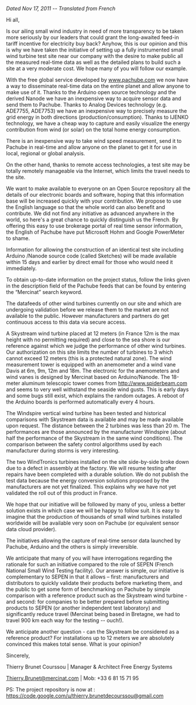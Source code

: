 _Dated Nov 17, 2011 -- Translated from French_


Hi all,

Is our ailing small wind industry in need of more transparency to be taken more seriously by our leaders that could grant the long-awaited feed-in tariff incentive for electricity buy back? Anyhow, this is our opinion and this is why we have taken the initiative of setting up a fully instrumented small wind turbine test site near our company with the desire to make public all the measured real-time data as well as the detailed plans to build such a site at a very moderate cost. We hope many of you will follow our example.

With the free global service developed by www.pachube.com we now have a way to disseminate real-time data on the entire planet and allow anyone to make use of it. Thanks to the Arduino open source technology and the derived Nanode we have an inexpensive way to acquire sensor data and send them to Pachube. Thanks to Analog Devices technology (e.g. ADE7755, ADE7753) we have an inexpensive way to precisely measure the grid energy in both directions (production/consumption). Thanks to IJENKO technology, we have a cheap way to capture and easily visualize the energy contribution from wind (or solar) on the total home energy consumption.

There is an inexpensive way to take wind speed measurement, send it to Pachube in real-time and allow anyone on the planet to get it for use in local, regional or global analysis.

On the other hand, thanks to remote access technologies, a test site may be totally remotely manageable via the Internet, which limits the travel needs to the site.

We want to make available to everyone on an Open Source repository all the details of our electronic boards and software, hoping that this information base will be increased quickly with your contribution. We propose to use the English language so that the whole world can also benefit and contribute. We did not find any initiative as advanced anywhere in the world, so here's a great chance to quickly distinguish us the French. By offering this easy to use brokerage portal of real time sensor information, the English of Pachube have put Microsoft Hohm and Google PowerMeter to shame.

Information for allowing the construction of an identical test site including Arduino /Nanode source code (called Sketches) will be made available within 15 days and earlier by direct email for those who would need it immediately.

To obtain up-to-date information on the project status, follow the links given in the description field of the Pachube feeds that can be found by entering the “Mercinat” search keyword.

The datafeeds of other wind turbines currently on our site and which are undergoing validation before we release them to the market are not available to the public. However manufacturers and partners do get continuous access to this data via secure access.

A Skystream wind turbine placed at 12 meters (in France 12m is the max height with no permitting required) and close to the sea shore is our reference against which we judge the performance of other wind turbines. Our authorization on this site limits the number of turbines to 3 which cannot exceed 12 meters (this is a protected natural zone). The wind measurement tower is equipped with an anemometer and a wind vane Davis at 6m, 9m, 12m and 18m. The electronic for the anemometers and wind vanes is designed by Mercinat based on Arduino/Nanode. The 18-meter aluminum telescopic tower comes from http://www.spiderbeam.com and seems to very well withstand the seaside wind gusts. This is early days and some bugs still exist, which explains the random outages. A reboot of the Arduino boards is performed automatically every 4 hours.

The Windspire vertical wind turbine has been tested and historical comparisons with Skystream data is available and may be made available upon request. The distance between the 2 turbines was less than 20 m. The performances are those announced by the manufacturer Windspire (about half the performance of the Skystream in the same wind conditions). The comparison between the safety control algorithms used by each manufacturer during storms is very interesting.

The two WindTronics turbines installed on the site side-by-side broke down due to a defect in assembly at the factory. We will resume testing after repairs have been completed with a durable solution. We do not publish the test data because the energy conversion solutions proposed by the manufacturers are not yet finalized. This explains why we have not yet validated the roll out of this product in France.

We hope that our initiative will be followed by many of you, unless a better solution exists in which case we will be happy to follow suit. It is easy to imagine that the production of thousands of small wind turbines installed worldwide will be available very soon on Pachube (or equivalent sensor data cloud provider).

The initiatives allowing the capture of real-time sensor data launched by Pachube, Arduino and the others is simply irreversible.

We anticipate that many of you will have interrogations regarding the rationale for such an initiative compared to the role of SEPEN (French National Small Wind Testing facility). Our answer is simple, our initiative is complementary to SEPEN in that it allows – first: manufacturers and distributors to quickly validate their products before marketing them, and the public to get some form of benchmarking on Pachube by simple comparison with a reference product such as the Skystream wind turbine - and second: for companies to be better prepared before submitting products to SEPEN (or another independent test laboratory) and significantly reduce travel (Mercinat being based in Bretagne, we had to travel 900 km each way for the testing -- ouch!).

We anticipate another question - can the Skystream be considered as a reference product? For installations up to 12 meters we are absolutely convinced this makes total sense. What is your opinion?

Sincerely,

Thierry Brunet Courssou | Manager & Architect Free Energy Systems

Thierry.Brunet@mercinat.com | Mob: +33 6 81 15 71 95

PS: The project repository is now at : https://code.google.com/u/thierry.brunetdecourssou@gmail.com